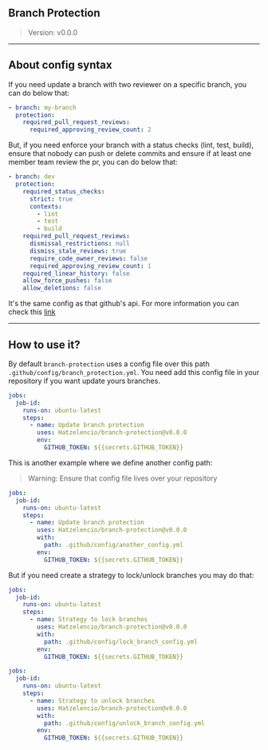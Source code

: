 ## Branch Protection

> Version: v0.0.0

------

## About config syntax

If you need update a branch with two reviewer on a specific branch, you can do below that:

```yaml
- branch: my-branch
  protection:
    required_pull_request_reviews:
      required_approving_review_count: 2
```

But, if you need enforce your branch with a status checks (lint, test, build), ensure that nobody can push or delete commits and ensure if at least one member team review the pr, you can do below that:

```yaml
- branch: dev
  protection:
    required_status_checks:
      strict: true
      contexts:
        - lint
        - test
        - build
    required_pull_request_reviews:
      dismissal_restrictions: null
      dismiss_stale_reviews: true
      require_code_owner_reviews: false
      required_approving_review_count: 1
    required_linear_history: false
    allow_force_pushes: false
    allow_deletions: false
```

It's the same config as that github's api. For more information you can check this [link](https://developer.github.com/v3/repos/branches/#update-branch-protection)

------

## How to use it?

By default `branch-protection` uses a config file over this path `.github/config/branch_protection.yml`. You need add this config file in your repository if you want update yours branches.

```yaml
jobs:
  job-id:
    runs-on: ubuntu-latest
    steps:
      - name: Update branch protection
        uses: Hatzelencio/branch-protection@v0.0.0
        env:
          GITHUB_TOKEN: ${{secrets.GITHUB_TOKEN}}
```

This is another example where we define another config path:

> Warning: Ensure that config file lives over your repository

```yaml
jobs:
  job-id:
    runs-on: ubuntu-latest
    steps:
      - name: Update branch protection
        uses: Hatzelencio/branch-protection@v0.0.0
        with:
          path: .github/config/another_config.yml
        env:
          GITHUB_TOKEN: ${{secrets.GITHUB_TOKEN}}
```

But if you need create a strategy to lock/unlock branches you may do that:

```yaml
jobs:
  job-id:
    runs-on: ubuntu-latest
    steps:
      - name: Strategy to lock branches
        uses: Hatzelencio/branch-protection@v0.0.0
        with:
          path: .github/config/lock_branch_config.yml
        env:
          GITHUB_TOKEN: ${{secrets.GITHUB_TOKEN}}
```

```yaml
jobs:
  job-id:
    runs-on: ubuntu-latest
    steps:
      - name: Strategy to unlock branches
        uses: Hatzelencio/branch-protection@v0.0.0
        with:
          path: .github/config/unlock_branch_config.yml
        env:
          GITHUB_TOKEN: ${{secrets.GITHUB_TOKEN}}
```